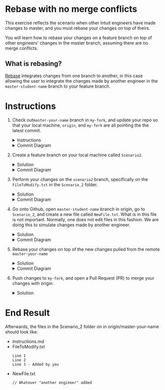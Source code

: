 # Rebase with no merge conflicts 

This exercise reflects the scenario when other Intuit engineers have made changes to master, and you must rebase your changes on top of theirs.

You will learn how to rebase your changes on a feature branch on top of other engineers' changes in the master branch, assuming there are no merge conflicts. 

## What is rebasing?
[Rebase](https://www.git-tower.com/learn/git/glossary/rebase) integrates changes from one branch to another, in this case allowing the user to integrate the changes made by another engineer in the `master-student-name` branch to your feature branch. 

# Instructions
1. Check out`master-your-name` branch in `my-fork`, and update your repo so that your local machine, `origin`, and `my-fork` are all pointing the the latest commit.
    <details>
    <summary>Instructions</summary>

    Ensure all your changes are pushed to Github
    ```console
    $ git stage -A
    $ git commit -m "your message"
    $ git push -u my-fork master 
    ```

    Ensure your local machine contains all changes, and pointers are pointing to the latest commit 
    ```console
    $ git pull 
    ```

    Ensure that `(HEAD -> master-your-name)`, and `(origin/master-your-name, origin/HEAD)` are pointing to the latest commit, and `(my-fork/master)` contains the latest changes. 
    ```console
    $ git log
    ```
    </details>

    <details>
    <summary>Commit Diagram</summary>

    The local repo, `my-fork` and `origin` all point to the the existing content in the repo.

    ```
    Our local repo/remote my-fork/remote origin:
    
    A---B master-your-name
    ```
    </details>
1. Create a feature branch on your local machine called `Scenario2`.
    <details>
    <summary>Solution</summary>
    
    ```console
    $ git checkout -b scenario2
    ```
    </details>

    <details>
    <summary>Commit Diagram</summary>

    ```
    Our local repo:
    
    A---B master-your-name, scenario2


    Remote my-fork:
    
    A---B master-your-name
    

    Remote origin:
    
    A---B master-your-name
    ```
    </details>
1. Perform your changes on the `scenario2` branch, specifically on the  `FileToModify.txt` in the `Scenario_2` folder. 
    <details>
    <summary>Solution</summary>
    
    1. Add a Line 3 to `FileToModify.txt`
        ```
        Line 1 
        Line 2
        Line 3 - Added by you 
        ```
    1. Stage and commit your changes 
        ```console
        $ git stage -A
        $ git commit -m "your message"
        ```
    </details>

    <details>
    <summary>Commit Diagram</summary>

    ```
    Our local repo:
    
      D scenario2
     /
    A---B master-your-name
    

    Remote my-fork:
    
    A---B master-your-name
    

    Remote origin:
    
    A---B master-your-name
    ```
    </details>
1. Go onto Github, open `master-student-name` branch in origin, go to `Scenario_2`, and create a new file called `NewFile.txt`. What is in this file is not important.  Normally, one does not edit files in this fashion.  We are doing this to simulate changes made by another engineer.

    <details>
    <summary>Solution</summary>

    1. On the "Code" page of your `master-student-name` branch in origin, click "Create new file".
    1. Name your file `NewFile.txt` and add some text.
    1. Click "Commit changes" 
    </details>

    <details>
    <summary>Commit Diagram</summary>

    ```
    Our local repo:
    
      D scenario2
     /
    A---B master-your-name
    

    Remote my-fork:
    
    A---B master-your-name
    

    Remote origin:
    
      C another-engineer
     /
    A---B master-your-name
    ```
    </details>
1. Rebase your changes on top of the new changes pulled from the remote `master-your-name`
    <details>
    <summary>Solution</summary>
    
    1. Update `master-your-name` with the latest changes from Git
        ```console
        $ git checkout master-your-name
        $ git pull
        $ git checkout scenario2
        ```
    1. Rebase your changes on top of the new changes made by another engineer in master-your-name
        ```console
        $ git rebase master
        ```
    1. Check that your changes are on top of the changes imported from `master-your-name` with
        ```console
        $ git log
        ```
    </details>

    <details>
    <summary>Commit Diagram</summary>

    ```
    Our local repo:
    
    A---B---C---D master-your-name
    

    Remote my-fork:
    
    A---B master-your-name
    

    Remote origin:
    
      C another-engineer
     /
    A---B master-your-name
    ```
    </details>
1. Push changes to `my-fork`, and open a Pull Request (PR) to merge your changes with origin. 
    <details>
    <summary>Solution</summary>
    
    1. Push your changes to Github
        ```console
        $ git push
        ```
        <details>
        <summary>Commit Diagram</summary>

        Our local repo:
        ```
        A---B---C---D master-your-name
        

        Remote my-fork:
        
        A---B---C---D master-your-name
        

        Remote origin:
        
          C another-engineer
         /
        A---B master-your-name
        ```
        </details>
    1. Open a Pull Request on Githunb to merge changes from `my-fork` to `master-your-name` branch in origin. 
        <details>
        <summary>Commit Diagram</summary>

        ```
        our local repo/remote my-fork/remote origin:
        
        A---B---C---D master-your-name
        ```
        </details>
    1. If you run the `git log` command, `(HEAD -> master-your-name)` and `(origin/master-your-name, origin/HEAD)` should point to commit D, and `(my-fork/master)` should point to the last commit you pushed commit to `my-fork`.
    </details>
    
# End Result
Afterwards, the files in the Scenario_2 folder on in origin/master-your-name should look like:

* Instructions.md
* FileToModify.txt
    ```
    Line 1 
    Line 2
    Line 3 - Added by you 
    ```
* NewFile.txt
    ```
    // Whatever "another engineer" added
    ```
